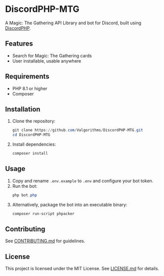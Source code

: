 # DiscordPHP-MTG

A Magic: The Gathering API Library and bot for Discord, built using [DiscordPHP](https://github.com/discord-php/DiscordPHP).

## Features

- Search for Magic: The Gathering cards
- User installable, usable anywhere

## Requirements

- PHP 8.1 or higher
- Composer

## Installation

1. Clone the repository:
   ```powershell
   git clone https://github.com/Valgorithms/DiscordPHP-MTG.git
   cd DiscordPHP-MTG
   ```

2. Install dependencies:
   ```powershell
   composer install
   ```

## Usage

1. Copy and rename `.env.example` to `.env` and configure your bot token.
2. Run the bot:
   ```powershell
   php bot.php
   ```
3. Alternatively, package the bot into an executable binary:
   ```powershell
   composer run-script phpacker
   ```

## Contributing

See [CONTRIBUTING.md](CONTRIBUTING.md) for guidelines.

## License

This project is licensed under the MIT License. See [LICENSE.md](LICENSE.md) for details.